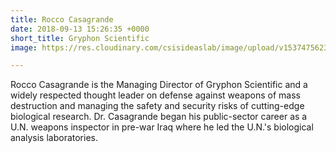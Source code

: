 ```yaml
---
title: Rocco Casagrande
date: 2018-09-13 15:26:35 +0000
short_title: Gryphon Scientific
image: https://res.cloudinary.com/csisideaslab/image/upload/v1537475623/health-commission/Casagrande_Rocco.jpg

---
```

Rocco Casagrande is the Managing Director of Gryphon Scientific and a widely respected thought leader on defense against weapons of mass destruction and managing the safety and security risks of cutting-edge biological research. Dr. Casagrande began his public-sector career as a U.N. weapons inspector in pre-war Iraq where he led the U.N.'s biological analysis laboratories.